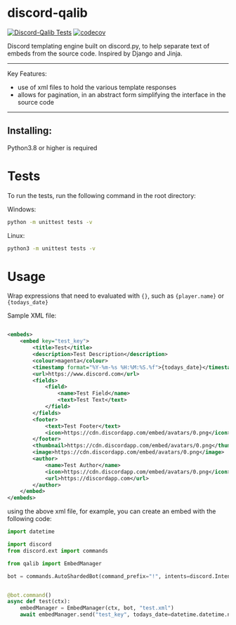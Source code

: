 # discord-qalib

[![Discord-Qalib Tests](https://github.com/YousefEZ/discord-qalib/actions/workflows/discord-qalib.yml/badge.svg)](https://github.com/YousefEZ/discord-qalib/actions/workflows/discord-qalib.yml)
[![codecov](https://codecov.io/gh/YousefEZ/discord-qalib/branch/main/graph/badge.svg?token=3EG4ZF8K3R)](https://codecov.io/gh/YousefEZ/discord-qalib)


Discord templating engine built on discord.py, to help separate text of embeds from the source code. Inspired by Django
and Jinja.

-----
Key Features:

- use of xml files to hold the various template responses
- allows for pagination, in an abstract form simplifying the interface in the source code

-----

## Installing:

Python3.8 or higher is required

# Tests

To run the tests, run the following command in the root directory:

Windows:

```bash
python -m unittest tests -v 
```

Linux:

```bash
python3 -m unittest tests -v
```

# Usage

Wrap expressions that need to evaluated with ``{}``, such as ``{player.name}`` or ``{todays_date}``

Sample XML file:

```xml

<embeds>
    <embed key="test_key">
        <title>Test</title>
        <description>Test Description</description>
        <colour>magenta</colour>
        <timestamp format="%Y-%m-%s %H:%M:%S.%f">{todays_date}</timestamp>
        <url>https://www.discord.com</url>
        <fields>
            <field>
                <name>Test Field</name>
                <text>Test Text</text>
            </field>
        </fields>
        <footer>
            <text>Test Footer</text>
            <icon>https://cdn.discordapp.com/embed/avatars/0.png</icon>
        </footer>
        <thumbnail>https://cdn.discordapp.com/embed/avatars/0.png</thumbnail>
        <image>https://cdn.discordapp.com/embed/avatars/0.png</image>
        <author>
            <name>Test Author</name>
            <icon>https://cdn.discordapp.com/embed/avatars/0.png</icon>
            <url>https://discordapp.com</url>
        </author>
    </embed>
</embeds>
```

using the above xml file, for example, you can create an embed with the following code:

```python
import datetime

import discord
from discord.ext import commands

from qalib import EmbedManager

bot = commands.AutoShardedBot(command_prefix="!", intents=discord.Intents.all())


@bot.command()
async def test(ctx):
    embedManager = EmbedManager(ctx, bot, "test.xml")
    await embedManager.send("test_key", todays_date=datetime.datetime.now())
```
